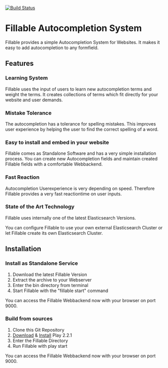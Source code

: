 [![Build Status](https://travis-ci.org/MeiSign/Fillable.png?branch=master)](https://travis-ci.org/MeiSign/Fillable)


# Fillable Autocompletion System
Fillable provides a simple Autocompletion System for Websites. It makes it easy to add autocompletion to any formfield.

## Features
### Learning System
Fillable uses the input of users to learn new autocompletion terms and weight the terms. It creates collections of terms which fit directly for your website and user demands.

### Mistake Tolerance
The autocompletion has a tolerance for spelling mistakes. This improves user experience by helping the user to find the correct spelling of a word.

### Easy to install and embed in your website
Fillable comes as Standalone Software and has a very simple installation process. You can create new Autocompletion fields and maintain created Fillable fields with a comfortable Webbackend.

### Fast Reaction
Autocompletion Userexperience is very depending on speed. Therefore Fillable provides a very fast reactiontime on user inputs.

### State of the Art Technology
Fillable uses internally one of the latest Elasticsearch Versions.

You can configure Fillable to use your own external Elasticsearch Cluster or let Fillable create its own Elasticsearch Cluster.

## Installation

### Install as Standalone Service
1. Download the latest Fillable Version
2. Extract the archive to your Webserver
3. Enter the bin directory from terminal
4. Start Fillable with the "fillable start" command

You can access the Fillable Webbackend now with your browser on port 9000.

### Build from sources
1. Clone this Git Repository
2. [Download](http://downloads.typesafe.com/play/2.2.1/play-2.2.1.zip) & [Install](http://www.playframework.com/documentation/2.2.x/Installing) Play 2.2.1  
3. Enter the Fillable Directory
4. Run Fillable with play start

You can access the Fillable Webbackend now with your browser on port 9000.